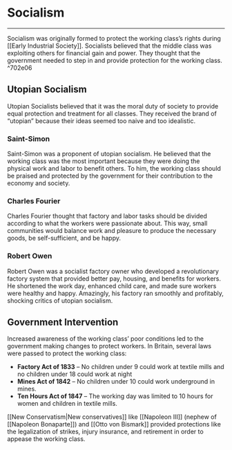 # Socialism
---

Socialism was originally formed to protect the working class’s rights during [[Early Industrial Society]]. Socialists believed that the middle class was exploiting others for financial gain and power. They thought that the government needed to step in and provide protection for the working class. ^702e06

## Utopian Socialism
Utopian Socialists believed that it was the moral duty of society to provide equal protection and treatment for all classes. They received the brand of “utopian” because their ideas seemed too naive and too idealistic.

### Saint-Simon
Saint-Simon was a proponent of utopian socialism. He believed that the working class was the most important because they were doing the physical work and labor to benefit others. To him, the working class should be praised and protected by the government for their contribution to the economy and society.

### Charles Fourier
Charles Fourier thought that factory and labor tasks should be divided according to what the workers were passionate about. This way, small communities would balance work and pleasure to produce the necessary goods, be self-sufficient, and be happy.

### Robert Owen
Robert Owen was a socialist factory owner who developed a revolutionary factory system that provided better pay, housing, and benefits for workers. He shortened the work day, enhanced child care, and made sure workers were healthy and happy. Amazingly, his factory ran smoothly and profitably, shocking critics of utopian socialism.

## Government Intervention
Increased awareness of the working class’ poor conditions led to the government making changes to protect workers. In Britain, several laws were passed to protect the working class:
- **Factory Act of 1833** – No children under 9 could work at textile mills and no children under 18 could work at night
- **Mines Act of 1842** – No children under 10 could work underground in mines.
- **Ten Hours Act of 1847** – The working day was limited to 10 hours for women and children in textile mills.

[[New Conservatism|New conservatives]] like [[Napoleon III]] (nephew of [[Napoleon Bonaparte]]) and [[Otto von Bismark]] provided protections like the legalization of strikes, injury insurance, and retirement in order to appease the working class.